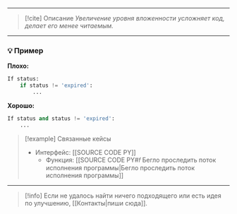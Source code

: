 ***

> [!cite] Описание
>_Увеличение уровня вложенности усложняет код, делает его менее читаемым._

***
### 💡 Пример


**Плохо:**
```python
If status:
    if status != 'expired':
        ...
```

**Хорошо:**
```python
If status and status != 'expired':
    ...
```

> [!example] Связанные кейсы
>- Интерфейс: [[SOURCE CODE PY]]
>	- Функция: [[SOURCE CODE PY#𝑓 Бегло проследить поток исполнения программы|Бегло проследить поток исполнения программы]]

***

> [!info]
> Если не удалось найти ничего подходящего или есть идея по улучшению, [[Контакты|пиши сюда]].

